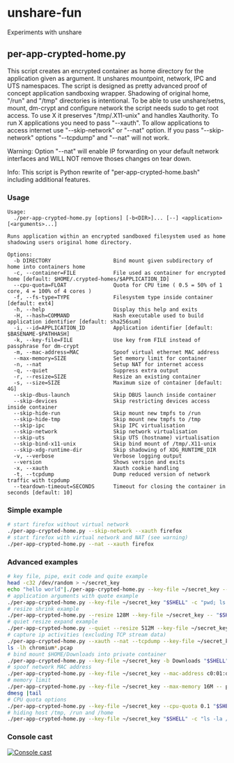 # unshare-fun
Experiments with unshare

## per-app-crypted-home.py
This script creates an encrypted container as home directory for the application given as argument. It unshares mountpoint, network, IPC and UTS namespaces. The script is designed as pretty advanced proof of concept application sandboxing wrapper. Shadowing of original home, "/run" and "/tmp" directories is intentional. To be able to use unshare/setns, mount, dm-crypt and configure network the script needs sudo to get root access. To use X it preserves "/tmp/.X11-unix" and handles Xauthority. To run X applications you need to pass "--xauth". To allow applications to access internet use "--skip-network" or "--nat" option. If you pass "--skip-network" options "--tcpdump" and "--nat" will not work.

Warning: Option "--nat" will enable IP forwarding on your default network interfaces and WILL NOT remove thoses changes on tear down.

Info: This script is Python rewrite of "per-app-crypted-home.bash" including additional features.

### Usage
```
Usage: 
  ./per-app-crypted-home.py [options] [-b<DIR>]... [--] <application> [<arguments>...]

Runs application within an encrypted sandboxed filesystem used as home shadowing users original home directory.

Options:
  -b DIRECTORY                    Bind mount given subdirectory of home into containers home
  -c, --container=FILE            File used as container for encrypted home [default: $HOME/.crypted-homes/$APPLICATION_ID]
  --cpu-quota=FLOAT               Quota for CPU time ( 0.5 = 50% of 1 core, 4 = 100% of 4 cores )
  -f, --fs-type=TYPE              Filesystem type inside container [default: ext4]
  -h, --help                      Display this help and exits
  -H, --hash=COMMAND              Hash executable used to build application identifier [default: sha256sum]
  -i, --id=APPLICATION_ID         Application identifier [default: $BASENAME-$PATHHASH]
  -k, --key-file=FILE             Use key from FILE instead of passphrase for dm-crypt
  -m, --mac-address=MAC           Spoof virtual ethernet MAC address
  --max-memory=SIZE               Set memory limit for container
  -n, --nat                       Setup NAT for internet access
  -q, --quiet                     Suppress extra output
  -r, --resize=SIZE               Resize an existing container
  -s, --size=SIZE                 Maximum size of container [default: 4G]
  --skip-dbus-launch              Skip DBUS launch inside container
  --skip-devices                  Skip restricting devices access inside container
  --skip-hide-run                 Skip mount new tmpfs to /run
  --skip-hide-tmp                 Skip mount new tmpfs to /tmp
  --skip-ipc                      Skip IPC virtualisation
  --skip-network                  Skip network virtualisation
  --skip-uts                      Skip UTS (hostname) virtualisation
  --skip-bind-x11-unix            Skip bind mount of /tmp/.X11-unix
  --skip-xdg-runtime-dir          Skip shadowing of XDG_RUNTIME_DIR
  -v, --verbose                   Verbose logging output 
  --version                       Shows version and exits
  -x, --xauth                     Xauth cookie handling
  -t, --tcpdump                   Dump reduced version of network traffic with tcpdump
  --teardown-timeout=SECONDS      Timeout for closing the container in seconds [default: 10]
```

### Simple example
```sh
# start firefox without virtual network
./per-app-crypted-home.py --skip-network --xauth firefox
# start firefox with virtual network and NAT (see warning)
./per-app-crypted-home.py --nat --xauth firefox
```
### Advanced examples
```sh
# key file, pipe, exit code and quite example
head -c32 /dev/random > ~/secret_key
echo "hello world"|./per-app-crypted-home.py --key-file ~/secret_key --quiet -- "$SHELL" -c "cat; exit 42"
# application arguments with quote example
./per-app-crypted-home.py --key-file ~/secret_key "$SHELL" -c "pwd; ls -la; mount |grep \"$HOME\"; echo \"sleeping 1m so you can try to find this mount in another shell. Hint: it won't be easy.\"; sleep 1m"
# resize shrink example
./per-app-crypted-home.py --resize 128M --key-file ~/secret_key -- "$SHELL" -c "df -h ."
# quiet resize expand example
./per-app-crypted-home.py --quiet --resize 512M --key-file ~/secret_key -- "$SHELL" -c "df -h ."
# capture ip activities (excluding TCP stream data)
./per-app-crypted-home.py --xauth --nat --tcpdump --key-file ~/secret_key chromium
ls -lh chromium*.pcap
# bind mount $HOME/Downloads into private container
./per-app-crypted-home.py --key-file ~/secret_key -b Downloads "$SHELL" -c "ls -la Downloads"
# spoof network MAC address
./per-app-crypted-home.py --key-file ~/secret_key --mac-address c0:01:da:1a:d0:0d "$SHELL" -c "ip link |grep link/ether"
# memory limit
./per-app-crypted-home.py --key-file ~/secret_key --max-memory 16M -- python -c 'buf="A"*32*1024*1024'
dmesg |tail
# CPU quota options
./per-app-crypted-home.py --key-file ~/secret_key --cpu-quota 0.1 "$SHELL" -c 'for i in $( seq 1 $( grep "^processor" /proc/cpuinfo |wc -l ) ); do while true; do true; done & done; top'
# hiding host /tmp, /run and /home
./per-app-crypted-home.py --key-file ~/secret_key "$SHELL" -c "ls -la /tmp /run /home"
```

### Console cast
[![Console cast](https://asciinema.org/a/nfUdgpEO8Hcuy0QVRTvrn4QaY.png)](https://asciinema.org/a/nfUdgpEO8Hcuy0QVRTvrn4QaY)
